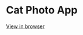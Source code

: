 # Cat Photo App

<a href="https://projectcatphotoapp.netlify.app" target="_blank"> View in browser </a>
